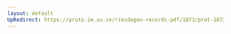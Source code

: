 ```yaml
---
layout: default
UpRedirect: https://pruto.im.uu.se/riksdagen-records-pdf/1873/prot-1873--fk--520/prot-1873--fk--520_022.pdf
---
```

